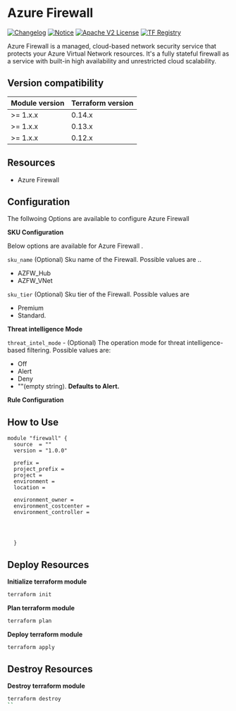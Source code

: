 # Azure Firewall
[![Changelog](https://img.shields.io/badge/changelog-release-green.svg)](CHANGELOG.md) [![Notice](https://img.shields.io/badge/notice-copyright-yellow.svg)](NOTICE) [![Apache V2 License](https://img.shields.io/badge/license-Apache%20V2-orange.svg)](LICENSE) [![TF Registry](https://img.shields.io/badge/terraform-registry-blue.svg)](https://registry.terraform.io/modules/claranet/vpn/azurerm/)

Azure Firewall is a managed, cloud-based network security service that protects your Azure Virtual Network resources. It's a fully stateful firewall as a service with built-in high availability and unrestricted cloud scalability.

## Version compatibility

| Module version | Terraform version |
|----------------|-------------------|
| >= 1.x.x       | 0.14.x            |
| >= 1.x.x       | 0.13.x            |
| >= 1.x.x       | 0.12.x            |

## Resources

* Azure Firewall


## Configuration 

The follwoing Options are available to configure Azure Firewall

**SKU Configuration**

Below options are available for Azure Firewall .

```sku_name``` (Optional) Sku name of the Firewall. Possible values are ..

* AZFW_Hub 
* AZFW_VNet

```sku_tier``` (Optional) Sku tier of the Firewall. Possible values are
* Premium  
* Standard. 

**Threat intelligence Mode**

```threat_intel_mode``` - (Optional) The operation mode for threat intelligence-based filtering. Possible values are: 

* Off
* Alert
* Deny 
*  ""(empty string). 
**Defaults to Alert.**

**Rule Configuration**


## How to Use 

```hcl
module "firewall" {
  source  = ""
  version = "1.0.0"

  prefix = 
  project_prefix = 
  project = 
  environment = 
  location = 

  environment_owner = 
  environment_costcenter =
  environment_controller =



  
  }
```

## Deploy Resources  

**Initialize terraform module**

```sh
terraform init 
```
**Plan terraform module**

```sh
terraform plan 
```

**Deploy terraform module**

```sh
terraform apply 
```

## Destroy Resources 

**Destroy terraform module**

```sh
terraform destroy
``
